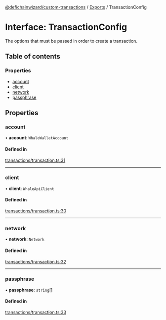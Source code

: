[@defichainwizard/custom-transactions](../README.md) / [Exports](../modules.md) / TransactionConfig

# Interface: TransactionConfig

The options that must be passed in order to create a transaction.

## Table of contents

### Properties

- [account](TransactionConfig.md#account)
- [client](TransactionConfig.md#client)
- [network](TransactionConfig.md#network)
- [passphrase](TransactionConfig.md#passphrase)

## Properties

### account

• **account**: `WhaleWalletAccount`

#### Defined in

[transactions/transaction.ts:31](https://github.com/DeFiChain-Wizard/custom-transcation-library/blob/f45f7c2/src/transactions/transaction.ts#L31)

___

### client

• **client**: `WhaleApiClient`

#### Defined in

[transactions/transaction.ts:30](https://github.com/DeFiChain-Wizard/custom-transcation-library/blob/f45f7c2/src/transactions/transaction.ts#L30)

___

### network

• **network**: `Network`

#### Defined in

[transactions/transaction.ts:32](https://github.com/DeFiChain-Wizard/custom-transcation-library/blob/f45f7c2/src/transactions/transaction.ts#L32)

___

### passphrase

• **passphrase**: `string`[]

#### Defined in

[transactions/transaction.ts:33](https://github.com/DeFiChain-Wizard/custom-transcation-library/blob/f45f7c2/src/transactions/transaction.ts#L33)
